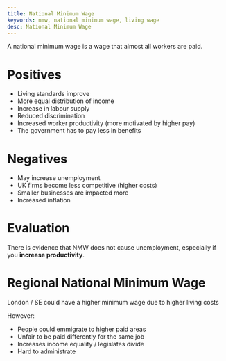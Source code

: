 ```yaml
---
title: National Minimum Wage
keywords: nmw, national minimum wage, living wage
desc: National Minimum Wage
---
```

A national minimum wage is a wage that almost all workers are paid.

# Positives #
- Living standards improve
- More equal distribution of income
- Increase in labour supply
- Reduced discrimination
- Increased worker productivity (more motivated by higher pay)
- The government has to pay less in benefits

# Negatives #
- May increase unemployment
- UK firms become less competitive (higher costs)
- Smaller businesses are impacted more
- Increased inflation

# Evaluation #
There is evidence that NMW does not cause unemployment, especially if you **increase productivity**.

# Regional National Minimum Wage #
London / SE could have a higher minimum wage due to higher living costs

However:
- People could emmigrate to higher paid areas
- Unfair to be paid differently for the same job
- Increases income equality / legislates divide
- Hard to administrate
